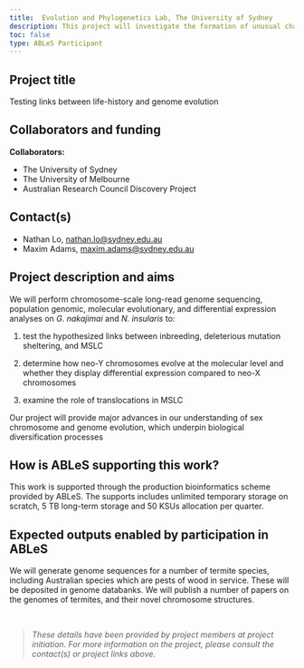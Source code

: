 ```yaml
---
title:  Evolution and Phylogenetics Lab, The University of Sydney
description: This project will investigate the formation of unusual chains of chromosomes that are increasingly being found in various vertebrate and invertebrate taxa, using an organism in which they are most commonly found, termites. We will test the hypothesis that inbreeding drives the evolution of meiotic sex linked chromosomes. 
toc: false
type: ABLeS Participant
---
```


## Project title

Testing links between life-history and genome evolution

## Collaborators and funding

**Collaborators:**

- The University of Sydney
- The University of Melbourne
- Australian Research Council Discovery Project

## Contact(s)

- Nathan Lo, <nathan.lo@sydney.edu.au>
- Maxim Adams, <maxim.adams@sydney.edu.au>

## Project description and aims

We will perform chromosome-scale long-read genome sequencing, population genomic, molecular evolutionary, and differential expression analyses on *G. nakajimai* and *N. insularis* to:

1. test the hypothesized links between inbreeding, deleterious mutation sheltering, and MSLC

2. determine how neo-Y chromosomes evolve at the molecular level and whether they display differential expression compared to neo-X chromosomes

3. examine the role of translocations in MSLC

Our project will provide major advances in our understanding of sex chromosome and genome evolution, which underpin biological diversification processes

## How is ABLeS supporting this work?

This work is supported through the production bioinformatics scheme provided by ABLeS. The supports includes unlimited temporary storage on scratch, 5 TB long-term storage and 50 KSUs allocation per quarter.

## Expected outputs enabled by participation in ABLeS

We will generate genome sequences for a number of termite species, including Australian species which are pests of wood in service. These will be deposited in genome databanks. 
We will publish a number of papers on the genomes of termites, and their novel chromosome structures.

<br/>

> *These details have been provided by project members at project initiation. For more information on the project, please consult the contact(s) or project links above.*
